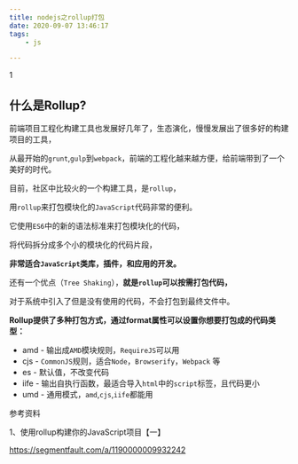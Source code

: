 ```yaml
---
title: nodejs之rollup打包
date: 2020-09-07 13:46:17
tags:
	- js

---
```


1



## 什么是Rollup?

前端项目工程化构建工具也发展好几年了，生态演化，慢慢发展出了很多好的构建项目的工具，

从最开始的`grunt`,`gulp`到`webpack`，前端的工程化越来越方便，给前端带到了一个美好的时代。

目前，社区中比较火的一个构建工具，是`rollup`，

用`rollup`来打包模块化的`JavaScript`代码非常的便利。

它使用`ES6`中的新的语法标准来打包模块化的代码，

将代码拆分成多个小的模块化的代码片段，

**非常适合`JavaScript`类库，插件，和应用的开发。**

还有一个优点（`Tree Shaking`），**就是`rollup`可以按需打包代码，**

对于系统中引入了但是没有使用的代码，不会打包到最终文件中。



**Rollup提供了多种打包方式，通过format属性可以设置你想要打包成的代码类型：**

- amd - 输出成`AMD`模块规则，`RequireJS`可以用
- cjs - `CommonJS`规则，适合`Node`，`Browserify`，`Webpack` 等
- es - 默认值，不改变代码
- iife - 输出自执行函数，最适合导入`html`中的`script`标签，且代码更小
- umd - 通用模式，`amd`,`cjs`,`iife`都能用





参考资料

1、使用rollup构建你的JavaScript项目【一】

https://segmentfault.com/a/1190000009932242
